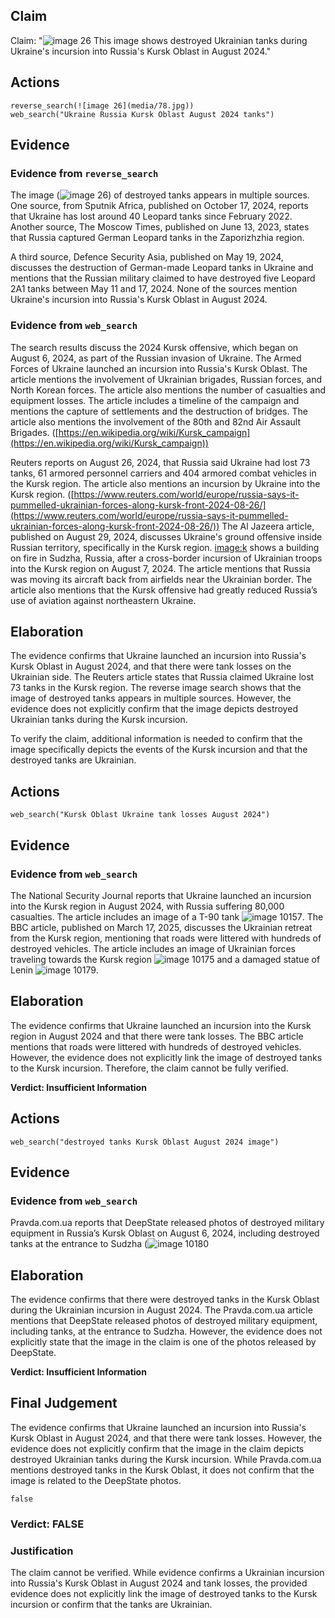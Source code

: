 ## Claim
Claim: "![image 26](media/78.jpg) This image shows destroyed Ukrainian tanks during Ukraine's incursion into Russia's Kursk Oblast in August 2024."

## Actions
```
reverse_search(![image 26](media/78.jpg))
web_search("Ukraine Russia Kursk Oblast August 2024 tanks")
```

## Evidence
### Evidence from `reverse_search`
The image (![image 26](media/78.jpg)) of destroyed tanks appears in multiple sources. One source, from Sputnik Africa, published on October 17, 2024, reports that Ukraine has lost around 40 Leopard tanks since February 2022. Another source, The Moscow Times, published on June 13, 2023, states that Russia captured German Leopard tanks in the Zaporizhzhia region.

A third source, Defence Security Asia, published on May 19, 2024, discusses the destruction of German-made Leopard tanks in Ukraine and mentions that the Russian military claimed to have destroyed five Leopard 2A1 tanks between May 11 and 17, 2024. None of the sources mention Ukraine's incursion into Russia's Kursk Oblast in August 2024.


### Evidence from `web_search`
The search results discuss the 2024 Kursk offensive, which began on August 6, 2024, as part of the Russian invasion of Ukraine. The Armed Forces of Ukraine launched an incursion into Russia's Kursk Oblast. The article mentions the involvement of Ukrainian brigades, Russian forces, and North Korean forces. The article also mentions the number of casualties and equipment losses. The article includes a timeline of the campaign and mentions the capture of settlements and the destruction of bridges. The article also mentions the involvement of the 80th and 82nd Air Assault Brigades. ([https://en.wikipedia.org/wiki/Kursk_campaign](https://en.wikipedia.org/wiki/Kursk_campaign))

Reuters reports on August 26, 2024, that Russia said Ukraine had lost 73 tanks, 61 armored personnel carriers and 404 armored combat vehicles in the Kursk region. The article also mentions an incursion by Ukraine into the Kursk region. ([https://www.reuters.com/world/europe/russia-says-it-pummelled-ukrainian-forces-along-kursk-front-2024-08-26/](https://www.reuters.com/world/europe/russia-says-it-pummelled-ukrainian-forces-along-kursk-front-2024-08-26/)) The Al Jazeera article, published on August 29, 2024, discusses Ukraine's ground offensive inside Russian territory, specifically in the Kursk region. <image:k> shows a building on fire in Sudzha, Russia, after a cross-border incursion of Ukrainian troops into the Kursk region on August 7, 2024. The article mentions that Russia was moving its aircraft back from airfields near the Ukrainian border. The article also mentions that the Kursk offensive had greatly reduced Russia’s use of aviation against northeastern Ukraine.


## Elaboration
The evidence confirms that Ukraine launched an incursion into Russia's Kursk Oblast in August 2024, and that there were tank losses on the Ukrainian side. The Reuters article states that Russia claimed Ukraine lost 73 tanks in the Kursk region. The reverse image search shows that the image of destroyed tanks appears in multiple sources. However, the evidence does not explicitly confirm that the image depicts destroyed Ukrainian tanks during the Kursk incursion.

To verify the claim, additional information is needed to confirm that the image specifically depicts the events of the Kursk incursion and that the destroyed tanks are Ukrainian.


## Actions
```
web_search("Kursk Oblast Ukraine tank losses August 2024")
```

## Evidence
### Evidence from `web_search`
The National Security Journal reports that Ukraine launched an incursion into the Kursk region in August 2024, with Russia suffering 80,000 casualties. The article includes an image of a T-90 tank ![image 10157](media/2025-08-30_23-09-1756595342-754693.jpg). The BBC article, published on March 17, 2025, discusses the Ukrainian retreat from the Kursk region, mentioning that roads were littered with hundreds of destroyed vehicles. The article includes an image of Ukrainian forces traveling towards the Kursk region ![image 10175](media/2025-08-30_23-09-1756595377-521905.jpg) and a damaged statue of Lenin ![image 10179](media/2025-08-30_23-09-1756595378-371867.jpg).


## Elaboration
The evidence confirms that Ukraine launched an incursion into the Kursk region in August 2024 and that there were tank losses. The BBC article mentions that roads were littered with hundreds of destroyed vehicles. However, the evidence does not explicitly link the image of destroyed tanks to the Kursk incursion. Therefore, the claim cannot be fully verified.

**Verdict: Insufficient Information**


## Actions
```
web_search("destroyed tanks Kursk Oblast August 2024 image")
```

## Evidence
### Evidence from `web_search`
Pravda.com.ua reports that DeepState released photos of destroyed military equipment in Russia’s Kursk Oblast on August 6, 2024, including destroyed tanks at the entrance to Sudzha (![image 10180](media/2025-08-30_23-09-1756595391-812552.jpg)

## Elaboration
The evidence confirms that there were destroyed tanks in the Kursk Oblast during the Ukrainian incursion in August 2024. The Pravda.com.ua article mentions that DeepState released photos of destroyed military equipment, including tanks, at the entrance to Sudzha. However, the evidence does not explicitly state that the image in the claim is one of the photos released by DeepState.

**Verdict: Insufficient Information**


## Final Judgement
The evidence confirms that Ukraine launched an incursion into Russia's Kursk Oblast in August 2024, and that there were tank losses. However, the evidence does not explicitly confirm that the image in the claim depicts destroyed Ukrainian tanks during the Kursk incursion. While Pravda.com.ua mentions destroyed tanks in the Kursk Oblast, it does not confirm that the image is related to the DeepState photos.

`false`

### Verdict: FALSE

### Justification
The claim cannot be verified. While evidence confirms a Ukrainian incursion into Russia's Kursk Oblast in August 2024 and tank losses, the provided evidence does not explicitly link the image of destroyed tanks to the Kursk incursion or confirm that the tanks are Ukrainian.
